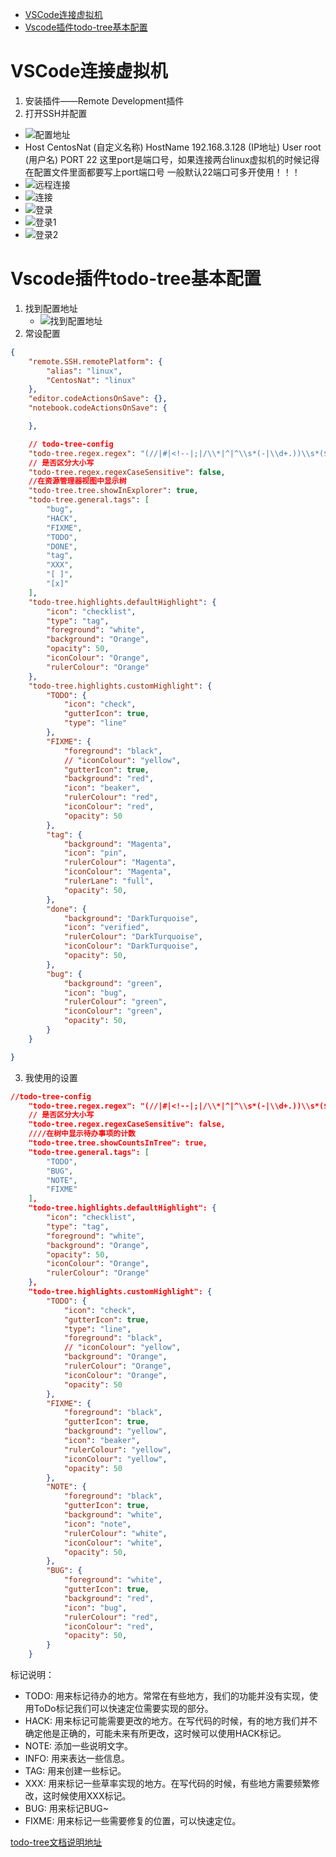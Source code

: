 - [VSCode连接虚拟机](#vscode连接虚拟机)
- [Vscode插件todo-tree基本配置](#vscode插件todo-tree基本配置)

# VSCode连接虚拟机
1. 安装插件——Remote Development插件
2. 打开SSH并配置
- ![配置地址](./images/打开SSH并配置.png)
- Host CentosNat (自定义名称)
  HostName 192.168.3.128 (IP地址)
  User root (用户名)
  PORT 22
  这里port是端口号，如果连接两台linux虚拟机的时候记得在配置文件里面都要写上port端口号 一般默认22端口可多开使用！！！
- ![远程连接](./images/远程连接.png)
- ![连接](./images/连接.png)
- ![登录](./images/登录.png)
- ![登录1](./images/登录1.png)
- ![登录2](./images/登录2.png)

# Vscode插件todo-tree基本配置
1. 找到配置地址
   - ![找到配置地址](./images/找到配置地址.png)
2. 常设配置
```json
{
    "remote.SSH.remotePlatform": {
        "alias": "linux",
        "CentosNat": "linux"
    },
    "editor.codeActionsOnSave": {},
    "notebook.codeActionsOnSave": {

    },

    // todo-tree-config
    "todo-tree.regex.regex": "(//|#|<!--|;|/\\*|^|^\\s*(-|\\d+.))\\s*($TAGS)",
    // 是否区分大小写
    "todo-tree.regex.regexCaseSensitive": false,
    //在资源管理器视图中显示树
    "todo-tree.tree.showInExplorer": true,
    "todo-tree.general.tags": [
        "bug",
        "HACK",
        "FIXME",
        "TODO",
        "DONE",
        "tag",
        "XXX",
        "[ ]",
        "[x]"
    ],
    "todo-tree.highlights.defaultHighlight": {
        "icon": "checklist",
        "type": "tag",
        "foreground": "white",
        "background": "Orange",
        "opacity": 50,
        "iconColour": "Orange",
        "rulerColour": "Orange"
    },
    "todo-tree.highlights.customHighlight": {
        "TODO": {
            "icon": "check",
            "gutterIcon": true,
            "type": "line"
        },
        "FIXME": {
            "foreground": "black",
            // "iconColour": "yellow",
            "gutterIcon": true,
            "background": "red",
            "icon": "beaker",
            "rulerColour": "red",
            "iconColour": "red",
            "opacity": 50
        },
        "tag": {
            "background": "Magenta",
            "icon": "pin",
            "rulerColour": "Magenta",
            "iconColour": "Magenta",
            "rulerLane": "full",
            "opacity": 50,
        },
        "done": {
            "background": "DarkTurquoise",
            "icon": "verified",
            "rulerColour": "DarkTurquoise",
            "iconColour": "DarkTurquoise",
            "opacity": 50,
        },
        "bug": {
            "background": "green",
            "icon": "bug",
            "rulerColour": "green",
            "iconColour": "green",
            "opacity": 50,
        }
    }

}
```
3. 我使用的设置
```json
//todo-tree-config
    "todo-tree.regex.regex": "(//|#|<!--|;|/\\*|^|^\\s*(-|\\d+.))\\s*($TAGS)",
    // 是否区分大小写
    "todo-tree.regex.regexCaseSensitive": false,
    ////在树中显示待办事项的计数
    "todo-tree.tree.showCountsInTree": true,
    "todo-tree.general.tags": [
        "TODO",
        "BUG",
        "NOTE",
        "FIXME"
    ],
    "todo-tree.highlights.defaultHighlight": {
        "icon": "checklist",
        "type": "tag",
        "foreground": "white",
        "background": "Orange",
        "opacity": 50,
        "iconColour": "Orange",
        "rulerColour": "Orange"
    },
    "todo-tree.highlights.customHighlight": {
        "TODO": {
            "icon": "check",
            "gutterIcon": true,
            "type": "line",
            "foreground": "black",
            // "iconColour": "yellow",
            "background": "Orange",
            "rulerColour": "Orange",
            "iconColour": "Orange",
            "opacity": 50
        },
        "FIXME": {
            "foreground": "black",
            "gutterIcon": true,
            "background": "yellow",
            "icon": "beaker",
            "rulerColour": "yellow",
            "iconColour": "yellow",
            "opacity": 50
        },
        "NOTE": {
            "foreground": "black",
            "gutterIcon": true,
            "background": "white",
            "icon": "note",
            "rulerColour": "white",
            "iconColour": "white",
            "opacity": 50,
        },
        "BUG": {
            "foreground": "white",
            "gutterIcon": true,
            "background": "red",
            "icon": "bug",
            "rulerColour": "red",
            "iconColour": "red",
            "opacity": 50,
        }
    }
```

标记说明：
- TODO: 用来标记待办的地方。常常在有些地方，我们的功能并没有实现，使用ToDo标记我们可以快速定位需要实现的部分。
- HACK: 用来标记可能需要更改的地方。在写代码的时候，有的地方我们并不确定他是正确的，可能未来有所更改，这时候可以使用HACK标记。
- NOTE: 添加一些说明文字。
- INFO: 用来表达一些信息。
- TAG: 用来创建一些标记。
- XXX: 用来标记一些草率实现的地方。在写代码的时候，有些地方需要频繁修改，这时候使用XXX标记。
- BUG: 用来标记BUG~
- FIXME: 用来标记一些需要修复的位置，可以快速定位。

[todo-tree文档说明地址](https://github.com/Gruntfuggly/todo-tree#markdown-support)